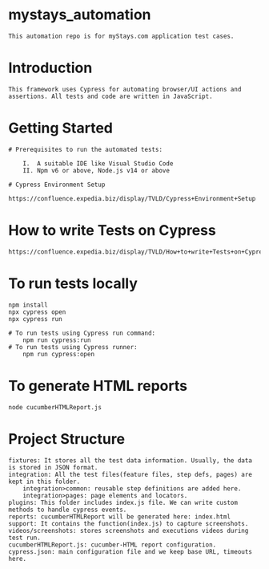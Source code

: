 # mystays_automation
    This automation repo is for myStays.com application test cases.

# Introduction
    This framework uses Cypress for automating browser/UI actions and assertions. All tests and code are written in JavaScript. 

# Getting Started
    # Prerequisites to run the automated tests:

        I.  A suitable IDE like Visual Studio Code
        II. Npm v6 or above, Node.js v14 or above

    # Cypress Environment Setup
        https://confluence.expedia.biz/display/TVLD/Cypress+Environment+Setup

# How to write Tests on Cypress
    https://confluence.expedia.biz/display/TVLD/How+to+write+Tests+on+Cypress

# To run tests locally 
    npm install
    npx cypress open
    npx cypress run

    # To run tests using Cypress run command: 
        npm run cypress:run
    # To run tests using Cypress runner:
        npm run cypress:open

# To generate HTML reports 
    node cucumberHTMLReport.js

# Project Structure
    fixtures: It stores all the test data information. Usually, the data is stored in JSON format.
    integration: All the test files(feature files, step defs, pages) are kept in this folder.
        integration>common: reusable step definitions are added here.
        integration>pages: page elements and locators.
    plugins: This folder includes index.js file. We can write custom methods to handle cypress events.
    reports: cucumberHTMLReport will be generated here: index.html
    support: It contains the function(index.js) to capture screenshots.
    videos/screenshots: stores screenshots and executions videos during test run.
    cucumberHTMLReport.js: cucumber-HTML report configuration.
    cypress.json: main configuration file and we keep base URL, timeouts here. 
 
